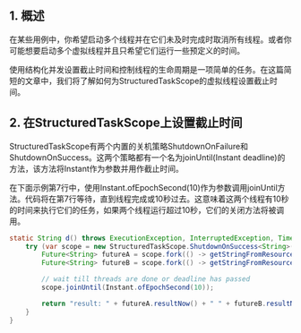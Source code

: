 ## 1. 概述

在某些用例中，你希望启动多个线程并在它们未及时完成时取消所有线程。或者你可能想要启动多个虚拟线程并且只希望它们运行一些预定义的时间。

使用结构化并发设置截止时间和控制线程的生命周期是一项简单的任务。在这篇简短的文章中，我们将了解如何为StructuredTaskScope的虚拟线程设置截止时间。

## 2. 在StructuredTaskScope上设置截止时间

StructuredTaskScope有两个内置的关机策略ShutdownOnFailure和ShutdownOnSuccess。这两个策略都有一个名为joinUntil(Instant deadline)的方法，该方法将Instant作为参数并用作截止时间。

在下面示例第7行中，使用Instant.ofEpochSecond(10)作为参数调用joinUntil方法。代码将在第7行等待，直到线程完成或10秒过去。这意味着这两个线程有10秒的时间来执行它们的任务，如果两个线程运行超过10秒，它们的关闭方法将被调用。

```java
static String d() throws ExecutionException, InterruptedException, TimeoutException {
    try (var scope = new StructuredTaskScope.ShutdownOnSuccess<String>()) {
        Future<String> futureA = scope.fork(() -> getStringFromResourceA());
        Future<String> futureB = scope.fork(() -> getStringFromResourceB());

        // wait till threads are done or deadline has passed
        scope.joinUntil(Instant.ofEpochSecond(10));

        return "result: " + futureA.resultNow() + " " + futureB.resultNow();
    }
}
```